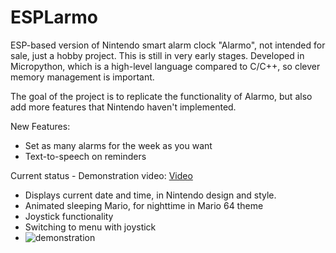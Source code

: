 # ESPLarmo

ESP-based version of Nintendo smart alarm clock "Alarmo", not intended for sale, just a hobby project. This is still in very early stages.
Developed in Micropython, which is a high-level language compared to C/C++, so clever memory management is important.

The goal of the project is to replicate the functionality of Alarmo, but also add more features that Nintendo haven't implemented.

New Features:
* Set as many alarms for the week as you want
* Text-to-speech on reminders


Current status - Demonstration video: [Video](https://www.youtube.com/shorts/_QtxY7juN5A)
* Displays current date and time, in Nintendo design and style.
* Animated sleeping Mario, for nighttime in Mario 64 theme
* Joystick functionality
* Switching to menu with joystick
* ![demonstration](https://github.com/user-attachments/assets/82b58026-7a42-41c3-994c-316aacca402f)


